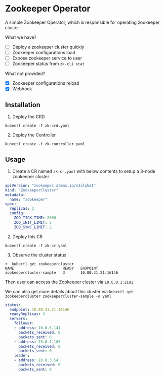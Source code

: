 # Zookeeper Operator

A simple Zookeeper Operator, which is responsible for operating zookeeper cluster.

What we have?

- [ ] Deploy a zookeeper cluster quickly
- [ ] Zookeeper configurations load
- [ ] Expose zookeeper service to user
- [ ] Zookeeper status from `zk-cli stat`

What not provided?

- [x] Zookeeper configurations reload
- [x] Webhook

## Installation
1. Deploy the CRD

```
kubectl create -f zk-crd.yaml
```

2. Deploy the Controller

```
kubectl create -f zk-controller.yaml
```

## Usage
1. Create a CR named `zk-cr.yaml` with below contents to setup a 3-node zookeeper cluster

```yaml
apiVersion: "zookeeper.atmax.io/v1alpha1"
kind: "ZookeeperCluster"
metadata:
  name: "zookeeper"
spec:
  replicas: 3
  config:
    ZOO_TICK_TIME: 2000
    ZOO_INIT_LIMIT: 5
    ZOO_SYNC_LIMIT: 2
```

2. Deploy this CR

```
kubectl create -f zk-cr.yaml
```

3. Observe the cluster status

```
➜  kubectl get zookeepercluster                              
NAME                      READY   ENDPOINT
zookeepercluster-sample   3       10.80.31.21:16146  
```

Then user can access the Zookeeper cluster via `10.0.0.1:2181`

We can also get more details about this cluster via `kubectl get zookeepercluster zookeepercluster-sample -o yaml` 

```yaml
status:
  endpoint: 10.80.31.21:16146
  readyReplicas: 3
  servers:
    follower:
    - address: 10.0.5.141
      packets_received: 0
      packets_sent: 0
    - address: 10.0.1.105
      packets_received: 0
      packets_sent: 0
    leader:
    - address: 10.0.3.54
      packets_received: 0
      packets_sent: 0
```